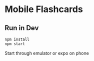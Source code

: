 # Mobile Flashcards

## Run in Dev

```
npm install
npm start
```

Start through emulator or expo on phone
